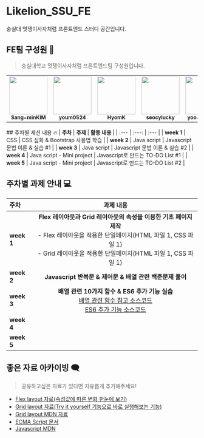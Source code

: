 # Likelion_SSU_FE
숭실대 멋쟁이사자처럼 프론트엔드 스터디 공간입니다.

## FE팀 구성원 💪
> 숭실대학교 멋쟁이사자처럼 프론트엔드팀 구성원입니다.
<table>
   <tr>
        <td align="center"><a href="https://github.com/Sang-minKIM"><img src="https://avatars.githubusercontent.com/u/87116017?v=4" width="100px;" alt=""/><br /><sub><b>Sang-minKIM</b></sub></a></td>
        <td align="center"><a href="https://github.com/youm0524"><img src="https://avatars.githubusercontent.com/u/102306400?v=4" width="100px;" alt=""/><br /><sub><b>youm0524</b></sub></a></td>
        <td align="center"><a href="https://github.com/HyomK"><img src="https://avatars.githubusercontent.com/u/78139690?v=4" width="100px;" alt=""/><br /><sub><b>HyomK</b></sub></a></td>
        <td align="center"><a href="https://github.com/seocylucky"><img src="https://avatars.githubusercontent.com/u/94633589?v=4" width="100px;" alt=""/><br /><sub><b>seocylucky</b></sub></a></td>
        <td align="center"><a href="https://github.com/yoo-jimin127"><img src="https://avatars.githubusercontent.com/u/66112716?v=4" width="100px;" alt=""/><br /><sub><b>yoo-jimin127</b></sub></a></td>
        <td align="center"><a href="https://github.com/Jun99uu"><img src="https://avatars.githubusercontent.com/u/44965706?v=4" width="100px;" alt=""/><br /><sub><b>Jun99uu</b></sub></a></td>
        <td align="center"><a href="https://github.com/HwangSunBeom"><img src="https://avatars.githubusercontent.com/u/72551358?v=4" width="100px;" alt=""/><br /><sub><b>HwangSunBeom</b></sub></a></td>
        <td align="center"><a href="https://github.com/Orca1110"><img src="https://avatars.githubusercontent.com/u/70579501?v=4" width="100px;" alt=""/><br /><sub><b>Orca1110</b></sub></a></td>
   </tr>
</table>
## 주차별 세션 내용 🔥
| <b> 주차 </b>| <b> 주제 </b> | <b> 활동 내용 </b>|
| :--- | :---: | :--- |
| <strong>week 1</strong> | CSS | CSS 심화 & Bootstrap 사용법 학습 |
| <strong>week 2</strong> | Java script | Javascript 문법 이론 & 실습 #1 |
| <strong>week 3</strong> | Java script | Javascript 문법 이론 & 실습 #2 |
| <strong>week 4</strong> | Java script - Mini project | Javascript로 만드는 TO-DO List #1 |
| <strong>week 5</strong> | Java script - Mini project | Javascript로 만드는 TO-DO List #2 |

## 주차별 과제 안내 💻
| <b> 주차 </b>| <b> 과제 내용 </b>|
| :--- | :---: |
| <strong>week 1</strong> | <b>Flex 레이아웃과 Grid 레이아웃의 속성을 이용한 기초 페이지 제작</b><br> - Flex 레이아웃을 적용한 단일페이지(HTML 파일 1, CSS 파일 1)<br> - Grid 레이아웃을 적용한 단일페이지(HTML 파일 1, CSS 파일 1) |
| <strong>week 2</strong> | <b>Javascript 반복문 & 제어문 & 배열 관련 백준문제 풀이</b> |
| <strong>week 3</strong> | <b>배열 관련 10가지 함수 & ES6 추가 기능 실습</b><br> [배열 관련 함수 참고 소스코드](https://github.com/likelion-ssu/Likelion_SSU_FE/blob/main/FE%20%EC%9E%90%EB%A3%8C/3%EC%A3%BC%EC%B0%A8%20%EC%84%B8%EC%85%98/%EC%8B%A4%EC%8A%B5%20%EC%86%8C%EC%8A%A4%EC%BD%94%EB%93%9C%20%26%20%EA%B3%BC%EC%A0%9C/array-after-api.js)<br> [ES6 추가 기능 소스코드](https://github.com/likelion-ssu/Likelion_SSU_FE/blob/main/FE%20%EC%9E%90%EB%A3%8C/3%EC%A3%BC%EC%B0%A8%20%EC%84%B8%EC%85%98/%EC%8B%A4%EC%8A%B5%20%EC%86%8C%EC%8A%A4%EC%BD%94%EB%93%9C%20%26%20%EA%B3%BC%EC%A0%9C/es6.js) |
| <strong>week 4</strong> | |
| <strong>week 5</strong> | |



## 좋은 자료 아카이빙 🗨 
> 공유하고싶은 자료가 있다면 자유롭게 추가해주세요!
- [Flex layout 자료(속성값에 따른 변화 한눈에 보기)](https://beautifulcss.com/archives/2812)
- [Grid layout 자료(Try it yourself 기능으로 바로 실행해보는 기능)](https://www.w3schools.com/css/css_grid.asp)
- [Grid layout MDN 자료](https://developer.mozilla.org/ko/docs/Web/CSS/CSS_Grid_Layout/Basic_concepts_of_grid_layout)
- [ECMA Script 문서](https://www.ecma-international.org/)
- [Javascript MDN](https://developer.mozilla.org/ko/docs/Web/Javascript)
